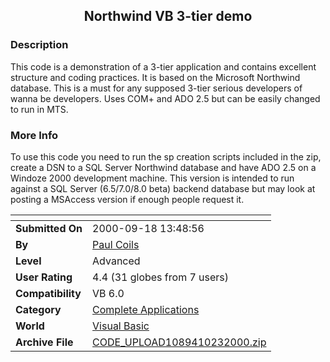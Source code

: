 ﻿<div align="center">

## Northwind VB 3\-tier demo


</div>

### Description

This code is a demonstration of a 3-tier application and contains excellent structure and coding practices. It is based on the Microsoft Northwind database. This is a must for any supposed 3-tier serious developers of wanna be developers. Uses COM+ and ADO 2.5 but can be easily changed to run in MTS.
 
### More Info
 
To use this code you need to run the sp creation scripts included in the zip, create a DSN to a SQL Server Northwind database and have ADO 2.5 on a Windoze 2000 development machine. This version is intended to run against a SQL Server (6.5/7.0/8.0 beta) backend database but may look at posting a MSAccess version if enough people request it.


<span>             |<span>
---                |---
**Submitted On**   |2000-09-18 13:48:56
**By**             |[Paul Coils](https://github.com/Planet-Source-Code/PSCIndex/blob/master/ByAuthor/paul-coils.md)
**Level**          |Advanced
**User Rating**    |4.4 (31 globes from 7 users)
**Compatibility**  |VB 6\.0
**Category**       |[Complete Applications](https://github.com/Planet-Source-Code/PSCIndex/blob/master/ByCategory/complete-applications__1-27.md)
**World**          |[Visual Basic](https://github.com/Planet-Source-Code/PSCIndex/blob/master/ByWorld/visual-basic.md)
**Archive File**   |[CODE\_UPLOAD1089410232000\.zip](https://github.com/Planet-Source-Code/paul-coils-northwind-vb-3-tier-demo__1-12244/archive/master.zip)








